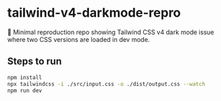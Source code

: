 # tailwind-v4-darkmode-repro

🎨 Minimal reproduction repo showing Tailwind CSS v4 dark mode issue where two CSS versions are loaded in dev mode.

## Steps to run

```bash
npm install
npx tailwindcss -i ./src/input.css -o ./dist/output.css --watch
npm run dev
